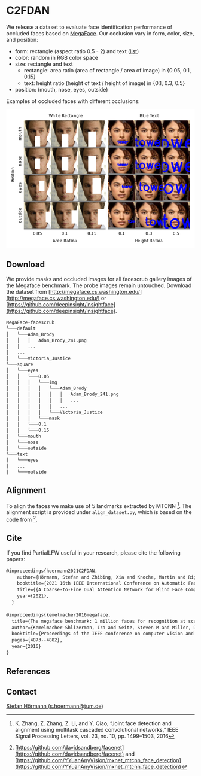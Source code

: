 # C2FDAN 

We release a dataset to evaluate face identification performance of occluded faces based on [MegaFace](http://megaface.cs.washington.edu/). Our occlusion vary in form, color, size, and position:
- form: rectangle (aspect ratio 0.5 - 2) and text ([list](https://raw.githubusercontent.com/sindresorhus/mnemonic-words/master/words.json))
- color: random in RGB color space
- size: rectangle and text
  - rectangle: area ratio (area of rectangle / area of image) in {0.05, 0.1, 0.15} 
  - text: height ratio (height of text / height of image) in {0.1, 0.3, 0.5} 
- position: (mouth, nose, eyes, outside)



Examples of occluded faces with different occlusions:

![dataset](https://github.com/stefhoer/C2FDAN/raw/main/ressources/dataset.png)

## Download

We provide masks and occluded images for all facescrub gallery images of the Megaface benchmark. The probe images remain untouched. Download the dataset from [http://megaface.cs.washington.edu/](http://megaface.cs.washington.edu/) or [https://github.com/deepinsight/insightface](https://github.com/deepinsight/insightface).

```shell
MegaFace-facescrub
└───default
│   └───Adam_Brody
│   │   │   Adam_Brody_241.png
│   │   ...
│   ...
│   └───Victoria_Justice
└───square
│   └───eyes
│   │   └───0.05
│   │   │   └───img
│   │   │   │   └───Adam_Brody
│   │   │   │   │   │   Adam_Brody_241.png
│   │   │   │   │   │   ...
│   │   │   │   │   ...
│   │   │   │   └───Victoria_Justice
│   │   │   └───mask
│   │   └───0.1
│   │   └───0.15
│   └───mouth
│   └───nose
│   └───outside
└───text
│   └───eyes
│   ...
│   └───outside
```

## Alignment

To align the faces we make use of 5 landmarks extracted by MTCNN [^1].  The alignment script is provided under  `align_dataset.py`, which is based on the code from  [^2].


## Cite

If you find PartialLFW useful in your research, please cite the following papers:

~~~tex
@inproceedings{hoermann2021C2FDAN,
    author={Hörmann, Stefan and Zhibing, Xia and Knoche, Martin and Rigoll, Gerhard},
    booktitle={2021 16th IEEE International Conference on Automatic Face and Gesture Recognition (FG 2021)}, 
    title={{A Coarse-to-Fine Dual Attention Network for Blind Face Completion}}, 
    year={2021},
  }

@inproceedings{kemelmacher2016megaface,
  title={The megaface benchmark: 1 million faces for recognition at scale},
  author={Kemelmacher-Shlizerman, Ira and Seitz, Steven M and Miller, Daniel and Brossard, Evan},
  booktitle={Proceedings of the IEEE conference on computer vision and pattern recognition},
  pages={4873--4882},
  year={2016}
}
~~~

## References

[^1]: K. Zhang, Z. Zhang, Z. Li, and Y. Qiao, “Joint face detection and alignment using multitask cascaded convolutional networks,” IEEE Signal Processing Letters, vol. 23, no. 10, pp. 1499–1503, 2016

[^2]: [https://github.com/davidsandberg/facenet](https://github.com/davidsandberg/facenet) and [https://github.com/YYuanAnyVision/mxnet_mtcnn_face_detection](https://github.com/YYuanAnyVision/mxnet_mtcnn_face_detection)



## Contact

[Stefan Hörmann (s.hoermann@tum.de)](mailto:s.hoermann@tum.de)
